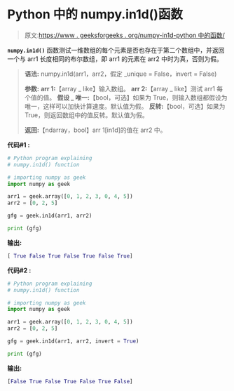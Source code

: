 # Python 中的 numpy.in1d()函数

> 原文:[https://www . geeksforgeeks . org/numpy-in1d-python 中的函数/](https://www.geeksforgeeks.org/numpy-in1d-function-in-python/)

**`numpy.in1d()`** 函数测试一维数组的每个元素是否也存在于第二个数组中，并返回一个与 arr1 长度相同的布尔数组，即 arr1 的元素在 arr2 中时为真，否则为假。

> **语法:** numpy.in1d(arr1，arr2，假定 _unique = False，invert = False)
> 
> **参数:**
> **arr 1:**【array _ like】输入数组。
> **arr 2:**【array _ like】测试 arr1 每个值的值。
> **假设 _ 唯一:**【bool，可选】如果为 True，则输入数组都假设为唯一，这样可以加快计算速度。默认值为假。
> **反转:**【bool，可选】如果为 True，则返回数组中的值反转。默认值为假。
> 
> **返回:**【ndarray，bool】arr 1[in1d]的值在 arr2 中。

**代码#1 :**

```py
# Python program explaining
# numpy.in1d() function

# importing numpy as geek 
import numpy as geek 

arr1 = geek.array([0, 1, 2, 3, 0, 4, 5])
arr2 = [0, 2, 5]

gfg = geek.in1d(arr1, arr2)

print (gfg)
```

**输出:**

```py
[ True False True False True False True]

```

**代码#2 :**

```py
# Python program explaining
# numpy.in1d() function

# importing numpy as geek 
import numpy as geek 

arr1 = geek.array([0, 1, 2, 3, 0, 4, 5])
arr2 = [0, 2, 5]

gfg = geek.in1d(arr1, arr2, invert = True)

print (gfg)
```

**输出:**

```py
[False True False True False True False]

```